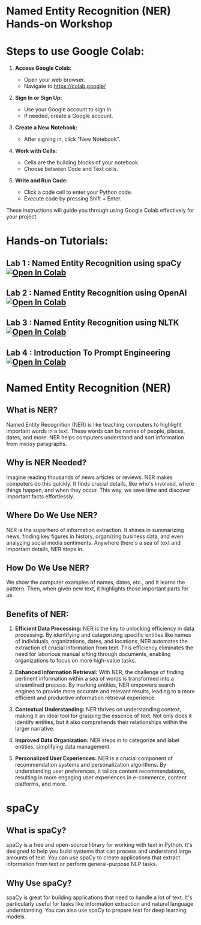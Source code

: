# Named Entity Recognition (NER) Hands-on Workshop

# Steps to use Google Colab:

1. **Access Google Colab:**
   - Open your web browser.
   - Navigate to https://colab.google/

2. **Sign In or Sign Up:**
   - Use your Google account to sign in.
   - If needed, create a Google account.

3. **Create a New Notebook:**
   - After signing in, click "New Notebook".

4. **Work with Cells:**
   - Cells are the building blocks of your notebook.
   - Choose between Code and Text cells.

5. **Write and Run Code:**
   - Click a code cell to enter your Python code.
   - Execute code by pressing Shift + Enter.

These instructions will guide you through using Google Colab effectively for your project.

# Hands-on Tutorials:

## Lab 1 : Named Entity Recognition using spaCy [![Open In Colab](https://colab.research.google.com/assets/colab-badge.svg)](https://colab.research.google.com/github/ilan-g/GenAI-Workshop/blob/main/Lab1-NER_using_spaCy.ipynb)


## Lab 2 : Named Entity Recognition using OpenAI [![Open In Colab](https://colab.research.google.com/assets/colab-badge.svg)](https://colab.research.google.com/github/ilan-g/GenAI-Workshop/blob/main/Lab2-NER_Using_OpenAI.ipynb)


## Lab 3 : Named Entity Recognition using NLTK [![Open In Colab](https://colab.research.google.com/assets/colab-badge.svg)](https://colab.research.google.com/github/ilan-g/GenAI-Workshop/blob/main/Lab3-NER_Using_NLTK.ipynb)



## Lab 4 : Introduction To Prompt Engineering [![Open In Colab](https://colab.research.google.com/assets/colab-badge.svg)](https://colab.research.google.com/github/ilan-g/GenAI-Workshop/blob/main/Lab4-Introduction_To_Prompt_Engineering.ipynb)



# Named Entity Recognition (NER)

## What is NER?

Named Entity Recognition (NER) is like teaching computers to highlight important words in a text. These words can be names of people, places, dates, and more. NER helps computers understand and sort information from messy paragraphs.

## Why is NER Needed?

Imagine reading thousands of news articles or reviews. NER makes computers do this quickly. It finds crucial details, like who's involved, where things happen, and when they occur. This way, we save time and discover important facts effortlessly.

## Where Do We Use NER?

NER is the superhero of information extraction. It shines in summarizing news, finding key figures in history, organizing business data, and even analyzing social media sentiments. Anywhere there's a sea of text and important details, NER steps in.

## How Do We Use NER?

We show the computer examples of names, dates, etc., and it learns the pattern. Then, when given new text, it highlights those important parts for us.

## Benefits of NER:

1. **Efficient Data Processing:**
NER is the key to unlocking efficiency in data processing. By identifying and categorizing specific entities like names of individuals, organizations, dates, and locations, NER automates the extraction of crucial information from text. This efficiency eliminates the need for laborious manual sifting through documents, enabling organizations to focus on more high-value tasks.

2. **Enhanced Information Retrieval:**
With NER, the challenge of finding pertinent information within a sea of words is transformed into a streamlined process. By marking entities, NER empowers search engines to provide more accurate and relevant results, leading to a more efficient and productive information retrieval experience.

3. **Contextual Understanding:**
NER thrives on understanding context, making it an ideal tool for grasping the essence of text. Not only does it identify entities, but it also comprehends their relationships within the larger narrative.

4. **Improved Data Organization:**
NER steps in to categorize and label entities, simplifying data management.

5. **Personalized User Experiences:**
NER is a crucial component of recommendation systems and personalization algorithms. By understanding user preferences, it tailors content recommendations, resulting in more engaging user experiences in e-commerce, content platforms, and more.

# spaCy

## What is spaCy?

spaCy is a free and open-source library for working with text in Python. It's designed to help you build systems that can process and understand large amounts of text. You can use spaCy to create applications that extract information from text or perform general-purpose NLP tasks.

## Why Use spaCy?

spaCy is great for building applications that need to handle a lot of text. It's particularly useful for tasks like information extraction and natural language understanding. You can also use spaCy to prepare text for deep learning models.

